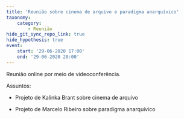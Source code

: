 ```yaml
---
title: 'Reunião sobre cinema de arquivo e paradigma anarquívico'
taxonomy:
    category:
        - Reunião
hide_git_sync_repo_link: true
hide_hypothesis: true
event:
    start: '29-06-2020 17:00'
    end: '29-06-2020 20:00'
---
```


Reunião online por meio de videoconferência.

Assuntos:

* Projeto de Kalinka Brant sobre cinema de arquivo

* Projeto de Marcelo Ribeiro sobre paradigma anarquívico